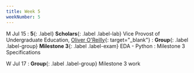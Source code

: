 ```yaml
---
title: Week 5
weekNumber: 5
---
```


M Jul 15
: **5**{: .label} **Scholars**{: .label .label-lab} Vice Provost of Undergraduate Education, [Oliver O'Reilly](https://ue.berkeley.edu/about/oliver-m-oreilly){: target="\_blank"}
: **Group**{: .label .label-group} **Milestone 3**{: .label .label-exam} EDA - Python
  : Milestone 3 Specifications

W Jul 17
: **Group**{: .label .label-group} Milestone 3 work
